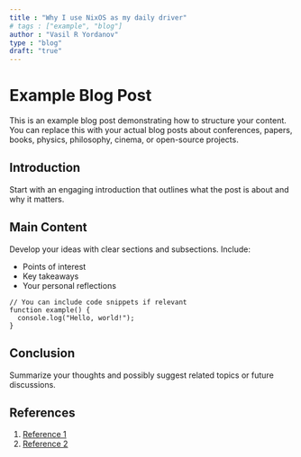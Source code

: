 ```yaml
---
title : "Why I use NixOS as my daily driver"
# tags : ["example", "blog"]
author : "Vasil R Yordanov"
type : "blog"
draft: "true"
---
```


# Example Blog Post

This is an example blog post demonstrating how to structure your content. You can replace this with your actual blog posts about conferences, papers, books, physics, philosophy, cinema, or open-source projects.

## Introduction

Start with an engaging introduction that outlines what the post is about and why it matters.

## Main Content

Develop your ideas with clear sections and subsections. Include:

- Points of interest
- Key takeaways
- Your personal reflections

```
// You can include code snippets if relevant
function example() {
  console.log("Hello, world!");
}
```

## Conclusion

Summarize your thoughts and possibly suggest related topics or future discussions.

## References

1. [Reference 1](https://example.com)
2. [Reference 2](https://example.com) 